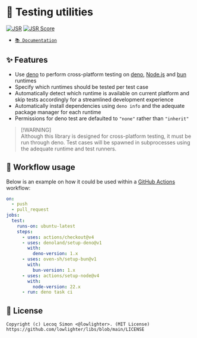 # 🧪 Testing utilities

[![JSR](https://jsr.io/badges/@libs/testing)](https://jsr.io/@libs/testing) [![JSR Score](https://jsr.io/badges/@libs/testing/score)](https://jsr.io/@libs/testing)

- [`📚 Documentation`](https://jsr.io/@libs/testing/doc)

## ✨ Features

- Use [deno](https://deno.com) to perform cross-platform testing on [deno](https://deno.com), [Node.js](https://nodejs.org) and [bun](https://bun.sh) runtimes
- Specify which runtimes should be tested per test case
- Automatically detect which runtime is available on current platform and skip tests accordingly for a streamlined development experience
- Automatically install dependencies using `deno info` and the adequate package manager for each runtime
- Permissions for deno test are defaulted to `"none"` rather than `"inherit"`

> [!WARNING]\
> Although this library is designed for cross-platform testing, it must be run through deno. Test cases will be spawned in subprocesses using the adequate runtime and test runners.

## 🤖 Workflow usage

Below is an example on how it could be used within a [GitHub Actions](https://github.com/features/actions) workflow:

```yml
on:
  - push
  - pull_request
jobs:
  test:
    runs-on: ubuntu-latest
    steps:
      - uses: actions/checkout@v4
      - uses: denoland/setup-deno@v1
        with:
          deno-version: 1.x
      - uses: oven-sh/setup-bun@v1
        with:
          bun-version: 1.x
      - uses: actions/setup-node@v4
        with:
          node-version: 22.x
      - run: deno task ci
```

## 📜 License

```
Copyright (c) Lecoq Simon <@lowlighter>. (MIT License)
https://github.com/lowlighter/libs/blob/main/LICENSE
```
